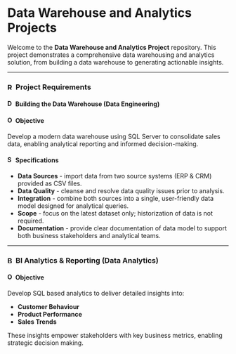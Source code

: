 # Data Warehouse and Analytics Projects

Welcome to the **Data Warehouse and Analytics Project** repository.
This project demonstrates a comprehensive data warehousing and analytics solution, from building a data warehouse to generating actionable insights.

---

### <img src="https://i.postimg.cc/sDhLKPDG/required.png" alt="Required" width="15" height="15" /> Project Requirements

#### <img src="https://i.postimg.cc/y8J00nV2/data-warehouse.png" alt="Data Warehouse" width="15" height="15" /> Building the Data Warehouse (Data Engineering)

#### <img src="https://i.postimg.cc/pXj28nwq/target.png" alt="Objective" width="15" height="15" /> Objective
Develop a modern data warehouse using SQL Server to consolidate sales data, enabling analytical reporting and informed decision-making.

#### <img src="https://i.postimg.cc/4dhJ57Kf/survey.png" alt="Specifications" width="15" height="15" /> Specifications
- **Data Sources** - import data from two source systems (ERP & CRM) provided as CSV files.
- **Data Quality** - cleanse and resolve data quality issues prior to analysis.
- **Integration** - combine both sources into a single, user-friendly data model designed for analytical queries.
- **Scope** - focus on the latest dataset only; historization of data is not required.
- **Documentation** - provide clear documentation of data model to support both business stakeholders and analytical teams.

---

### <img src="https://i.postimg.cc/QNTgzhvV/monitor.png" alt="BI Analytics & Reporting" width="15" height="15" /> BI Analytics & Reporting (Data Analytics)

#### <img src="https://i.postimg.cc/pXj28nwq/target.png" alt="Objective" width="15" height="15" /> Objective
Develop SQL based analytics to deliver detailed insights into:
- **Customer Behaviour**
- **Product Performance**
- **Sales Trends**

These insights empower stakeholders with key business metrics, enabling strategic decision making.
